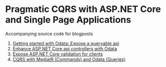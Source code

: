 # Pragmatic CQRS with ASP.NET Core and Single Page Applications

Accompanying source code for blogposts

1. [Getting started with Odata: Expose a queryable api](https://www.jannikbuschke.de/blog/odata-getting-started/)
2. [Enhance ASP.NET Core api controllers with Odata](https://www.jannikbuschke.de/blog/webapi-enable-query/)
3. [Expose ASP.NET Core validation for clients](https://www.jannikbuschke.de/blog/expose-aspnetcore-validation/)
4. [CQRS with MediatR (Commands) and Odata (Queries)](https://www.jannikbuschke.de/blog/cqrs-with-mediatr-and-odata/)
